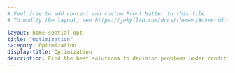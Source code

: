 ```yaml
---
# Feel free to add content and custom Front Matter to this file.
# To modify the layout, see https://jekyllrb.com/docs/themes/#overriding-theme-defaults

layout: home-spatial-opt
title: "Optimization"
category: Optimization
display-title: Optimization
description: Find the best solutions to decision problems under conditions.
---
```

